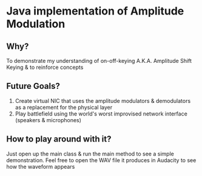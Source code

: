 # Java implementation of Amplitude Modulation

## Why?
To demonstrate my understanding of on-off-keying A.K.A. Amplitude Shift Keying & to reinforce concepts

## Future Goals?
1. Create virtual NIC that uses the amplitude modulators & demodulators as a replacement for the physical layer
2. Play battlefield using the world's worst improvised network interface (speakers & microphones)

## How to play around with it?
Just open up the main class & run the main method to see a simple demonstration. Feel free to open the WAV file it produces in Audacity to see how the waveform appears
